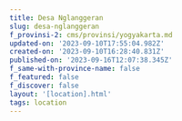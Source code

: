```yaml
---
title: Desa Nglanggeran
slug: desa-nglanggeran
f_provinsi-2: cms/provinsi/yogyakarta.md
updated-on: '2023-09-10T17:55:04.982Z'
created-on: '2023-09-10T16:28:40.831Z'
published-on: '2023-09-16T12:07:38.345Z'
f_same-with-province-name: false
f_featured: false
f_discover: false
layout: '[location].html'
tags: location
---
```



